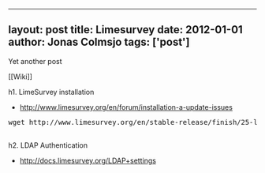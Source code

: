 
---
layout: post
title: Limesurvey
date: 2012-01-01
author: Jonas Colmsjo
tags: ['post']
---

Yet another post





[[Wiki]]


h1. LimeSurvey installation

* http://www.limesurvey.org/en/forum/installation-a-update-issues

<pre>
wget http://www.limesurvey.org/en/stable-release/finish/25-latest-stable-release/388-limesurvey192plus-build120330zip

</pre>



h2. LDAP Authentication

* http://docs.limesurvey.org/LDAP+settings

